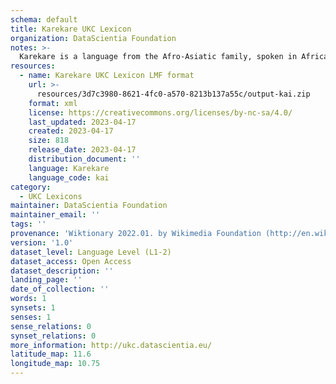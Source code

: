 ```yaml
---
schema: default
title: Karekare UKC Lexicon
organization: DataScientia Foundation
notes: >-
  Karekare is a language from the Afro-Asiatic family, spoken in Africa. The UKC Lexicon of Karekare is represented as a lexico-semantic network. It consists of words, word senses, synsets, as well as sense-level and synset-level relationships.
resources:
  - name: Karekare UKC Lexicon LMF format
    url: >-
      resources/3d7c3980-8621-4fc0-a570-8213b137a55c/output-kai.zip
    format: xml
    license: https://creativecommons.org/licenses/by-nc-sa/4.0/
    last_updated: 2023-04-17
    created: 2023-04-17
    size: 818
    release_date: 2023-04-17
    distribution_document: ''
    language: Karekare
    language_code: kai
category:
  - UKC Lexicons
maintainer: DataScientia Foundation
maintainer_email: ''
tags: ''
provenance: 'Wiktionary 2022.01. by Wikimedia Foundation (http://en.wiktionary.org); KinDiv: Kinship Diversity 1.0 by Temuulen Khishigsuren (http://ukc.disi.unitn.it/index.php/kinship/); Princeton WordNet 2.1 by Princeton University (https://wordnet.princeton.edu)'
version: '1.0'
dataset_level: Language Level (L1-2)
dataset_access: Open Access
dataset_description: ''
landing_page: ''
date_of_collection: ''
words: 1
synsets: 1
senses: 1
sense_relations: 0
synset_relations: 0
more_information: http://ukc.datascientia.eu/
latitude_map: 11.6
longitude_map: 10.75
---
```

